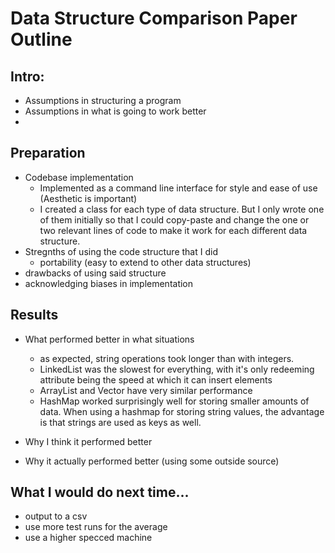 # Data Structure  Comparison Paper Outline

## Intro:
- Assumptions in structuring a program
- Assumptions in what is going to work better
- 

## Preparation
- Codebase implementation
	- Implemented as a command line interface for style and ease of use (Aesthetic is important)
	- I created a class for each type of data structure. But I only wrote one of them initially so that I could copy-paste and change the one or two relevant lines of code to make it work for each different data structure. 
- Stregnths of using the code structure that I did
	- portability (easy to extend to other data structures)
- drawbacks of using said structure
- acknowledging biases in implementation

## Results
- What performed better in what situations
	- as expected, string operations took longer than with integers.
	- LinkedList was the slowest for everything, with it's only redeeming attribute being the speed at which it can insert elements
	- ArrayList and Vector have very similar performance
	- HashMap worked surprisingly well for storing smaller amounts of data. When using a hashmap for storing string values, the advantage is that strings are used as keys as well. 
- Why I think it performed better

- Why it actually performed better (using some outside source)

## What I would do next time...

- output to a csv
- use more test runs for the average
- use a higher specced machine 

